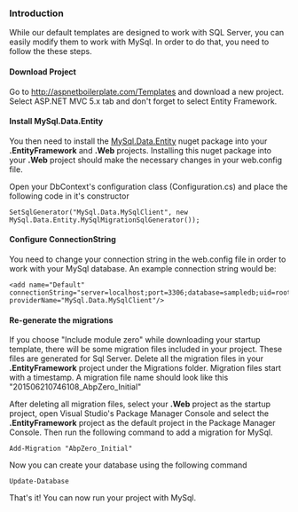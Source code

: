 ### Introduction

While our default templates are designed to work with SQL Server, you can
easily modify them to work with MySql. In order to do that, you need to
follow the these steps.

#### Download Project

Go to <http://aspnetboilerplate.com/Templates> and download a new
project. Select ASP.NET MVC 5.x tab and don't forget to select Entity
Framework.

#### Install MySql.Data.Entity

You then need to install the
[MySql.Data.Entity](https://www.nuget.org/packages/MySql.Data.Entity/)
nuget package into your **.EntityFramework** and **.Web** projects.
Installing this nuget package into your **.Web** project should make the
necessary changes in your web.config file.

Open your DbContext's configuration class (Configuration.cs) and place
the following code in it's constructor

    SetSqlGenerator("MySql.Data.MySqlClient", new MySql.Data.Entity.MySqlMigrationSqlGenerator());

#### Configure ConnectionString

You need to change your connection string in the web.config file in
order to work with your MySql database. An example connection string
would be:

    <add name="Default" connectionString="server=localhost;port=3306;database=sampledb;uid=root;password=***" providerName="MySql.Data.MySqlClient"/>

#### Re-generate the migrations

If you choose "Include module zero" while downloading your startup
template, there will be some migration files included in your project.
These files are generated for Sql Server. Delete all the migration files
in your **.EntityFramework** project under the Migrations folder. Migration
files start with a timestamp. A migration file name should look like this
"201506210746108\_AbpZero\_Initial"

After deleting all migration files, select your **.Web** project as the
startup project, open Visual Studio's Package Manager Console and select
the **.EntityFramework** project as the default project in the Package Manager
Console. Then run the following command to add a migration for MySql.

    Add-Migration "AbpZero_Initial"

Now you can create your database using the following command

    Update-Database

That's it! You can now run your project with MySql.
